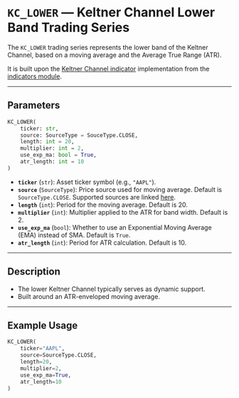 
# `KC_LOWER` — Keltner Channel Lower Band Trading Series

The `KC_LOWER` trading series represents the lower band of the Keltner Channel, based on a moving average and the Average True Range (ATR).

It is built upon the [Keltner Channel indicator](https://github.com/DrDanicka/trading_strategy_tester/blob/main/trading_strategy_tester/indicators/volatility/kc.py) implementation from the [indicators module](../indicators.md).

---

## Parameters

```python
KC_LOWER(
    ticker: str,
    source: SourceType = SouceType.CLOSE,
    length: int = 20,
    multiplier: int = 2,
    use_exp_ma: bool = True,
    atr_length: int = 10
)
```

- **`ticker`** (`str`): Asset ticker symbol (e.g., `"AAPL"`).
- **`source`** (`SourceType`): Price source used for moving average. Default is `SourceType.CLOSE`. Supported sources are linked [here](../enums/source.md).
- **`length`** (`int`): Period for the moving average. Default is 20.
- **`multiplier`** (`int`): Multiplier applied to the ATR for band width. Default is 2.
- **`use_exp_ma`** (`bool`): Whether to use an Exponential Moving Average (EMA) instead of SMA. Default is `True`.
- **`atr_length`** (`int`): Period for ATR calculation. Default is 10.

---

## Description

- The lower Keltner Channel typically serves as dynamic support.
- Built around an ATR-enveloped moving average.

---

## Example Usage

```python
KC_LOWER(
    ticker="AAPL",
    source=SourceType.CLOSE,
    length=20,
    multiplier=2,
    use_exp_ma=True,
    atr_length=10
)
```
